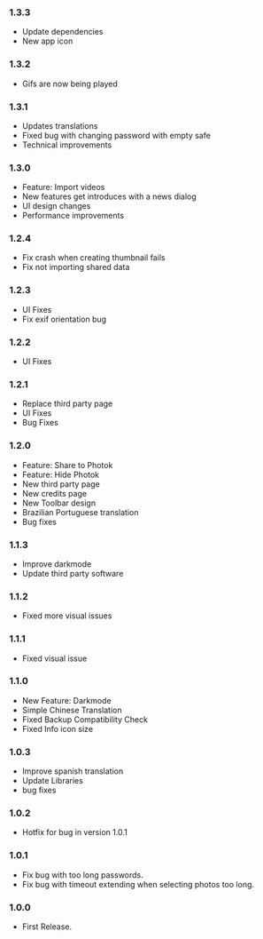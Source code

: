 ### 1.3.3
- Update dependencies
- New app icon

### 1.3.2
- Gifs are now being played

### 1.3.1
- Updates translations
- Fixed bug with changing password with empty safe
- Technical improvements

### 1.3.0
- Feature: Import videos
- New features get introduces with a news dialog
- UI design changes
- Performance improvements

### 1.2.4
- Fix crash when creating thumbnail fails
- Fix not importing shared data

### 1.2.3
- UI Fixes
- Fix exif orientation bug

### 1.2.2
- UI Fixes

### 1.2.1
- Replace third party page
- UI Fixes
- Bug Fixes

### 1.2.0
- Feature: Share to Photok
- Feature: Hide Photok
- New third party page
- New credits page
- New Toolbar design
- Brazilian Portuguese translation
- Bug fixes

### 1.1.3
- Improve darkmode
- Update third party software

### 1.1.2
- Fixed more visual issues

### 1.1.1
- Fixed visual issue

### 1.1.0
- New Feature: Darkmode
- Simple Chinese Translation
- Fixed Backup Compatibility Check
- Fixed Info icon size

### 1.0.3
- Improve spanish translation
- Update Libraries
- bug fixes

### 1.0.2
- Hotfix for bug in version 1.0.1

### 1.0.1
- Fix bug with too long passwords.
- Fix bug with timeout extending when selecting photos too long.

### 1.0.0
- First Release.
